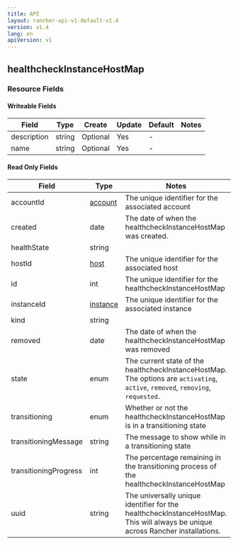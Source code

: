 ```yaml
---
title: API
layout: rancher-api-v1-default-v1.4
version: v1.4
lang: en
apiVersion: v1
---
```


## healthcheckInstanceHostMap



### Resource Fields

#### Writeable Fields

Field | Type | Create | Update | Default | Notes
---|---|---|---|---|---
description | string | Optional | Yes | - | 
name | string | Optional | Yes | - | 


#### Read Only Fields

Field | Type   | Notes
---|---|---
accountId | [account]({{site.baseurl}}/rancher/{{page.version}}/{{page.lang}}/api/{{page.apiVersion}}/api-resources/account/)  | The unique identifier for the associated account
created | date  | The date of when the healthcheckInstanceHostMap was created.
healthState | string  | 
hostId | [host]({{site.baseurl}}/rancher/{{page.version}}/{{page.lang}}/api/{{page.apiVersion}}/api-resources/host/)  | The unique identifier for the associated host
id | int  | The unique identifier for the healthcheckInstanceHostMap
instanceId | [instance]({{site.baseurl}}/rancher/{{page.version}}/{{page.lang}}/api/{{page.apiVersion}}/api-resources/instance/)  | The unique identifier for the associated instance
kind | string  | 
removed | date  | The date of when the healthcheckInstanceHostMap was removed
state | enum  | The current state of the healthcheckInstanceHostMap. The options are `activating`, `active`, `removed`, `removing`, `requested`.
transitioning | enum  | Whether or not the healthcheckInstanceHostMap is in a transitioning state
transitioningMessage | string  | The message to show while in a transitioning state
transitioningProgress | int  | The percentage remaining in the transitioning process of the healthcheckInstanceHostMap
uuid | string  | The universally unique identifier for the healthcheckInstanceHostMap. This will always be unique across Rancher installations.


<br>
